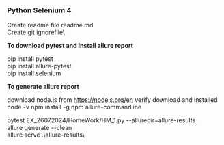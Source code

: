 ### Python Selenium 4

Create readme file readme.md\
Create git ignorefile\

**To download pytest and install allure report**

pip install pytest\
pip install allure-pytest\
pip install selenium

**To generate allure report**

download node.js from https://nodejs.org/en
verify download and installed
node -v
npm install -g npm allure-commandline

pytest EX_26072024/HomeWork/HM_1.py --alluredir=allure-results\
allure generate --clean\
allure serve .\allure-results\